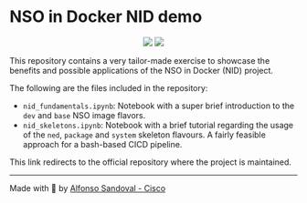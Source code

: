 # NSO in Docker NID demo

<p align="center">
  <a href="https://forthebadge.com"><img src="https://forthebadge.com/images/badges/built-with-love.svg" /></a>
  <a href="https://forthebadge.com"><img src="https://forthebadge.com/images/badges/powered-by-coffee.svg" /></a>
</p>

This repository contains a very tailor-made exercise to showcase the benefits and possible applications of the NSO in Docker (NID) project.

The following are the files included in the repository:

- ```nid_fundamentals.ipynb```: Notebook with a super brief introduction to the ```dev``` and ```base``` NSO image flavors.
- ```nid_skeletons.ipynb```: Notebook with a brief tutorial regarding the usage of the ```ned```, ```package``` and ```system``` skeleton flavours. A fairly feasible approach for a bash-based CICD pipeline.

This link redirects to the official repository where the project is maintained.

---

Made with 🧡  by [Alfonso Sandoval - Cisco](https://linkedin.com/in/asandovalros)
